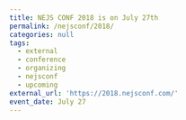 ```yaml
---
title: NEJS CONF 2018 is on July 27th
permalink: /nejsconf/2018/
categories: null
tags:
  - external
  - conference
  - organizing
  - nejsconf
  - upcoming
external_url: 'https://2018.nejsconf.com/'
event_date: July 27
---
```


